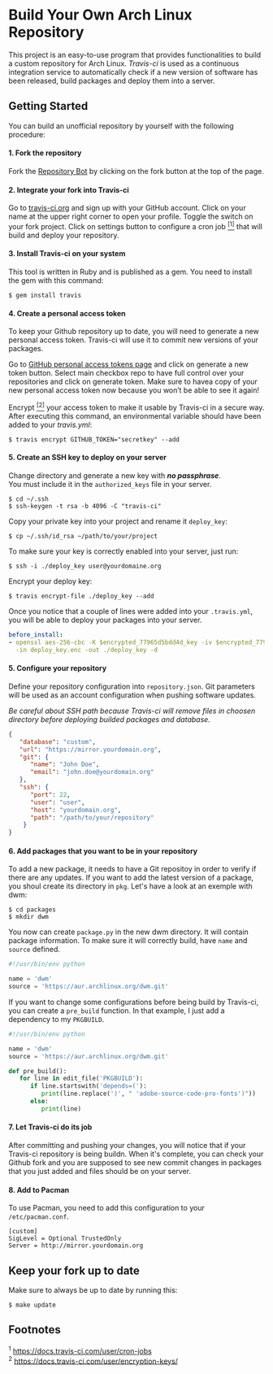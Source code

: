 # Build Your Own Arch Linux Repository
This project is an easy-to-use program that provides functionalities to build a custom repository for Arch Linux. *Travis-ci* is used as a continuous integration service to automatically check if a new version of software has been released, build packages and deploy them into a server.

## Getting Started
You can build an unofficial repository by yourself with the following procedure:

#### 1. Fork the repository
Fork the [Repository Bot](https://github.com/unix-development/build-your-own-archlinux-repository) by clicking on the fork button at the top of the page.

#### 2. Integrate your fork into Travis-ci
Go to [travis-ci.org](https://travis-ci.org) and sign up with your GitHub account. Click on your name at the upper right corner to open your profile. Toggle the switch on your fork project. Click on settings button to configure a cron job [<sup>[1]</sup>](#footnote-01) that will build and deploy your repository.

#### 3. Install Travis-ci on your system
This tool is written in Ruby and is published as a gem. You need to install the gem with this command:

```
$ gem install travis
```

#### 4. Create a personal access token
To keep your Github repository up to date, you will need to generate a new personal access token. Travis-ci will use it to commit new versions of your packages.

Go to [GitHub personal access tokens page](https://github.com/settings/tokens) and click on generate a new token button. Select main checkbox repo to have full control over your repositories and click on generate token. Make sure to havea copy of your new personal access token now because you won’t be able to see it again!

Encrypt [<sup>[2]</sup>](#footnote-02) your access token to make it usable by Travis-ci in a secure way. After executing this command, an environmental variable should have been added to your *travis.yml*:

```
$ travis encrypt GITHUB_TOKEN="secretkey" --add
```

#### 5. Create an SSH key to deploy on your server
Change directory and generate a new key with ***no passphrase***.</br>
You must include it in the `authorized_keys` file in your server.

```
$ cd ~/.ssh
$ ssh-keygen -t rsa -b 4096 -C "travis-ci"
```

Copy your private key into your project and rename it `deploy_key`:
```
$ cp ~/.ssh/id_rsa ~/path/to/your/project
```

To make sure your key is correctly enabled into your server, just run:
```
$ ssh -i ./deploy_key user@yourdomaine.org
```

Encrypt your deploy key:
```
$ travis encrypt-file ./deploy_key --add
```

Once you notice that a couple of lines were added into your `.travis.yml`, you will be able to deploy your packages into your server.
```yaml
before_install:
- openssl aes-256-cbc -K $encrypted_77965d5bdd4d_key -iv $encrypted_77965d5bdd4d_iv
  -in deploy_key.enc -out ./deploy_key -d
```
#### 5. Configure your repository
Define your repository configuration into `repository.json`. Git parameters will be used as an account configuration when pushing software updates.

*Be careful about SSH path because Travis-ci will remove files in choosen directory before deploying builded packages and database.*

```json
{
   "database": "custom",
   "url": "https://mirror.yourdomain.org",
   "git": {
      "name": "John Doe",
      "email": "john.doe@yourdomain.org"
   },
   "ssh": {
      "port": 22,
      "user": "user",
      "host": "yourdomain.org",
      "path": "/path/to/your/repository"
    }
}
```
#### 6. Add packages that you want to be in your repository
To add a new package, it needs to have a Git repositoy in order to verify if there are any updates. If you want to add the latest version of a package, you shoul create its directory in `pkg`. Let's have a look at an exemple with dwm:

```
$ cd packages
$ mkdir dwm
```

You now can create `package.py` in the new dwm directory. It will contain package information. To make sure it will correctly build, have `name` and `source` defined.

```python
#!/usr/bin/env python

name = 'dwm'
source = 'https://aur.archlinux.org/dwm.git'
```

If you want to change some configurations before being build by Travis-ci, you can create a `pre_build` function. In that example, I just add a dependency to my `PKGBUILD`.

```python
#!/usr/bin/env python

name = 'dwm'
source = 'https://aur.archlinux.org/dwm.git'

def pre_build():
   for line in edit_file('PKGBUILD'):
      if line.startswith('depends=('):
         print(line.replace(')', " 'adobe-source-code-pro-fonts')"))
      else:
         print(line)
```

#### 7. Let Travis-ci do its job
After committing and pushing your changes, you will notice that if your Travis-ci repository is being buildn. When it's complete, you can check your Github fork and you are supposed to see new commit changes in packages that you just added and files should be on your server.

#### 8. Add to Pacman
To use Pacman, you need to add this configuration to your `/etc/pacman.conf`.

```
[custom]
SigLevel = Optional TrustedOnly
Server = http://mirror.yourdomain.org
```

## Keep your fork up to date
Make sure to always be up to date by running this:

```
$ make update
```

## Footnotes
<sup id="footnote-01">1</sup> https://docs.travis-ci.com/user/cron-jobs </br>
<sup id="footnote-02">2</sup> https://docs.travis-ci.com/user/encryption-keys/
